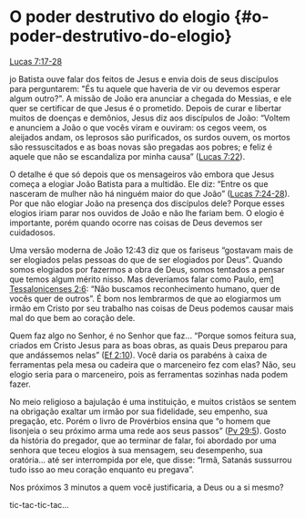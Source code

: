 # **O poder destrutivo do elogio** {#o-poder-destrutivo-do-elogio}

[Lucas 7:17-28](http://bibliaonline.com.br/acf/lc/7/17-28)

jo Batista ouve falar dos feitos de Jesus e envia dois de seus discípulos para perguntarem: &quot;És tu aquele que haveria de vir ou devemos esperar algum outro?&quot;. A missão de João era anunciar a chegada do Messias, e ele quer se certificar de que Jesus é o prometido. Depois de curar e libertar muitos de doenças e demônios, Jesus diz aos discípulos de João: “Voltem e anunciem a João o que vocês viram e ouviram: os cegos veem, os aleijados andam, os leprosos são purificados, os surdos ouvem, os mortos são ressuscitados e as boas novas são pregadas aos pobres; e feliz é aquele que não se escandaliza por minha causa” ([Lucas 7:22](http://bibliaonline.com.br/acf/lc/7/22)).

O detalhe é que só depois que os mensageiros vão embora que Jesus começa a elogiar João Batista para a multidão. Ele diz: “Entre os que nasceram de mulher não há ninguém maior do que João” ([Lucas 7:24-28](http://bibliaonline.com.br/acf/lc/7/24-28)). Por que não elogiar João na presença dos discípulos dele? Porque esses elogios iriam parar nos ouvidos de João e não lhe fariam bem. O elogio é importante, porém quando ocorre nas coisas de Deus devemos ser cuidadosos.

Uma versão moderna de João 12:43 diz que os fariseus “gostavam mais de ser elogiados pelas pessoas do que de ser elogiados por Deus”. Quando somos elogiados por fazermos a obra de Deus, somos tentados a pensar que temos algum mérito nisso. Mas deveríamos falar como Paulo, em[1 Tessalonicenses 2:6](http://bibliaonline.com.br/acf/1ts/2/6): “Não buscamos reconhecimento humano, quer de vocês quer de outros”. É bom nos lembrarmos de que ao elogiarmos um irmão em Cristo por seu trabalho nas coisas de Deus podemos causar mais mal do que bem ao coração dele.

Quem faz algo no Senhor, é no Senhor que faz... “Porque somos feitura sua, criados em Cristo Jesus para as boas obras, as quais Deus preparou para que andássemos nelas” ([Ef 2:10](http://bibliaonline.com.br/acf/ef/2/10)). Você daria os parabéns à caixa de ferramentas pela mesa ou cadeira que o marceneiro fez com elas? Não, seu elogio seria para o marceneiro, pois as ferramentas sozinhas nada podem fazer.

No meio religioso a bajulação é uma instituição, e muitos cristãos se sentem na obrigação exaltar um irmão por sua fidelidade, seu empenho, sua pregação, etc. Porém o livro de Provérbios ensina que “o homem que lisonjeia o seu próximo arma uma rede aos seus passos” ([Pv 29:5](http://bibliaonline.com.br/acf/pv/29/5)). Gosto da história do pregador, que ao terminar de falar, foi abordado por uma senhora que teceu elogios à sua mensagem, seu desempenho, sua oratória... até ser interrompida por ele, que disse: “Irmã, Satanás sussurrou tudo isso ao meu coração enquanto eu pregava”.

Nos próximos 3 minutos a quem você justificaria, a Deus ou a si mesmo?

tic-tac-tic-tac...